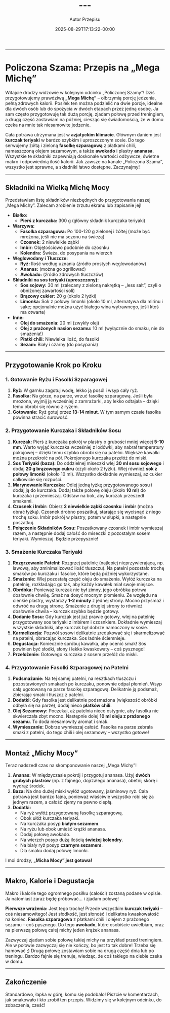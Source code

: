﻿---
draft: true
title: "---"
author: "Autor Przepisu"
recipe_image: images/recipe-headers/default.avif
date: 2025-08-29T17:13:22-00:00
categories: ["sniadania"]
tags: ["draft"]
tagline: "Przepis do sformatowania"
servings: 4
prep_time: 15
cook: true
cook_time: 30
calories: 300
protein: 20
fat: 10
carbohydrate: 25
---
---

# **Policzona Szama: Przepis na „Mega Michę”**

Witajcie drodzy widzowie w kolejnym odcinku „Policzonej Szamy”! Dziś przygotowujemy prawdziwą **„Mega Michę”** – olbrzymią porcję jedzenia, pełną zdrowych kalorii. Posiłek ten można podzielić na dwie porcje, idealne dla dwóch osób lub do spożycia w dwóch etapach przez jedną osobę. Ja sam często przygotowuję tak dużą porcję, zjadam połowę przed treningiem, a drugą część zostawiam na później, ciesząc się świadomością, że w domu czeka na mnie tak niesamowite jedzenie.

Cała potrawa utrzymana jest w **azjatyckim klimacie**. Głównym daniem jest **kurczak teriyaki** w bardzo szybkim i uproszczonym sosie. Do tego serwujemy żółtą i zieloną **fasolkę szparagową** z płatkami chili, namaszczoną olejem sezamowym, a także **awokado** i plastry **ananasa**. Wszystkie te składniki zapewniają doskonałe wartości odżywcze, świetne makro i odpowiednią ilość kalorii. Jak zawsze na kanale „Policzona Szama”, wszystko jest sprawne, a składniki łatwo dostępne. Zaczynajmy!

---

## **Składniki na Wielką Michę Mocy**

Przedstawiam listę składników niezbędnych do przygotowania naszej „Mega Michy”. Zalecam zrobienie zrzutu ekranu lub zapisanie jej!

*   **Białko:**
    *   **Pierś z kurczaka:** 300 g (główny składnik kurczaka teriyaki)
*   **Warzywa:**
    *   **Fasolka szparagowa:** Po 100-120 g zielonej i żółtej (może być mrożona, jeśli nie ma sezonu na świeżą)
    *   **Czosnek:** 2 niewielkie ząbki
    *   **Imbir:** Objętościowo podobnie do czosnku
    *   **Kolendra:** Świeża, do posypania na wierzch
*   **Węglowodany i Tłuszcze:**
    *   **Ryż:** Ilość według uznania (źródło prostych węglowodanów)
    *   **Ananas:** (można go zgrillować)
    *   **Awokado:** (źródło zdrowych tłuszczów)
*   **Składniki na sos teriyaki (uproszczony):**
    *   **Sos sojowy:** 30 ml (zalecany z zieloną nakrętką – „less salt”, czyli o obniżonej zawartości soli)
    *   **Brązowy cukier:** 20 g (około 2 łyżki)
    *   **Limonka:** Sok z połowy limonki (około 10 ml, alternatywa dla mirinu i sake; opcjonalnie można użyć białego wina wytrawnego, jeśli ktoś ma otwarte)
*   **Inne:**
    *   **Olej do smażenia:** 20 ml (zwykły olej)
    *   **Olej z prażonych nasion sezamu:** 10 ml (wyłącznie do smaku, nie do smażenia!)
    *   **Płatki chili:** Niewielka ilość, do fasolki
    *   **Sezam:** Biały i czarny (do posypania)

---

## **Przygotowanie Krok po Kroku**

### **1. Gotowanie Ryżu i Fasolki Szparagowej**

1.  **Ryż:** W garnku zagotuj wodę, lekko ją posól i wsyp cały ryż.
2.  **Fasolka:** Na górze, na parze, wrzuć fasolkę szparagową. Jeśli była mrożona, wyjmij ją wcześniej z zamrażarki, aby lekko odtajała – dzięki temu obrobi się równo z ryżem.
3.  **Gotowanie:** Ryż gotuj przez **13-14 minut**. W tym samym czasie fasolka powinna stracić surowość.

### **2. Przygotowanie Kurczaka i Składników Sosu**

1.  **Kurczak:** Pierś z kurczaka pokrój w plastry o grubości mniej więcej **5-10 mm**. Warto wyjąć kurczaka wcześniej z lodówki, aby nabrał temperatury pokojowej – dzięki temu szybko obrobi się na patelni. Większe kawałki można przekroić na pół. Pokrojonego kurczaka przełóż do miski.
2.  **Sos Teriyaki (baza):** Do oddzielnej miseczki wlej **30 ml sosu sojowego** i dodaj **20 g brązowego cukru** (czyli około 2 łyżki). Wlej również **sok z połowy limonki** (około 10 ml). Wszystko dokładnie wymieszaj, aż cukier całkowicie się rozpuści.
3.  **Marynowanie Kurczaka:** Odlej jedną łyżkę przygotowanego sosu i dodaj ją do kurczaka. Dodaj także połowę oleju (około **10 ml**) do kurczaka i przemieszaj. Odstaw na bok, aby kurczak przeszedł smakami.
4.  **Czosnek i Imbir:** Obierz **2 niewielkie ząbki czosnku** i **imbir** (można obrać łyżką). Czosnek drobno poszatkuj, starając się wycisnąć z niego trochę soku. Imbir pokrój w plastry, potem w słupki, a następnie poszatkuj.
5.  **Połączenie Składników Sosu:** Poszatkowany czosnek i imbir wymieszaj razem, a następnie dodaj całość do miseczki z pozostałym sosem teriyaki. Wymieszaj. Będzie przepysznie!

### **3. Smażenie Kurczaka Teriyaki**

1.  **Rozgrzewanie Patelni:** Rozgrzej patelnię (najlepiej nieprzywierającą, np. lawową, aby zminimalizować ilość tłuszczu). Na patelni pozostało trochę smaków po kurczaku i fasolce, które będą później wykorzystane.
2.  **Smażenie:** Wlej pozostałą część oleju do smażenia. Wyłóż kurczaka na patelnię, rozkładając go tak, aby każdy kawałek miał swoje miejsce.
3.  **Obróbka:** Ponieważ kurczak nie był zimny, jego obróbka potrwa dosłownie chwilę. Smaż na dosyć mocnym płomieniu. Ze względu na cienkie plastry, wystarczy **1-2 minuty** z jednej strony. Mocno przysmaż i odwróć na drugą stronę. Smażenie z drugiej strony to również dosłownie chwila – kurczak szybko będzie gotowy.
4.  **Dodanie Sosu:** Gdy kurczak jest już prawie gotowy, wlej na patelnię przygotowany sos teriyaki z imbirem i czosnkiem. Dokładnie wymieszaj wszystkie składniki, aby kurczak był dobrze namoczony w sosie.
5.  **Karmelizacja:** Pozwól sosowi delikatnie zredukować się i skarmelizować na patelni, obracając kurczaka. Sos ładnie ściemnieje.
6.  **Degustacja:** Koniecznie spróbuj kawałka, aby ocenić smak! Sos powinien być słodki, słony i lekko kwaskowaty – coś pysznego!
7.  **Przełożenie:** Gotowego kurczaka z sosem przełóż do miski.

### **4. Przygotowanie Fasolki Szparagowej na Patelni**

1.  **Podsmażanie:** Na tej samej patelni, na resztkach tłuszczu i pozostawionych smakach po kurczaku, ponownie odpal płomień. Wsyp całą ugotowaną na parze fasolkę szparagową. Delikatnie ją podsmaż, zbierając smaki i tłuszcz z patelni.
2.  **Dodatki:** Gdy fasolka jest delikatnie podsmażona (większość obróbki odbyła się na parze), dodaj nieco **płatków chili**.
3.  **Olej Sezamowy:** Poczekaj, aż patelnia nieco ostygnie, aby fasolka nie skwierczała zbyt mocno. Następnie dolej **10 ml oleju z prażonego sezamu**. To doda niesamowity aromat i smak.
4.  **Wymieszanie:** Dobrze wymieszaj całość. Fasolka na parze zebrała smaki z patelni, do tego chili i olej sezamowy – wszystko gotowe!

---

## **Montaż „Michy Mocy”**

Teraz nadszedł czas na skomponowanie naszej „Mega Michy”!

1.  **Ananas:** W międzyczasie pokrój i przygotuj ananasa. Użyj **dwóch grubych plastrów** (np. z fajnego, dojrzałego ananasa), obetnij skórę i wydrąż środek.
2.  **Baza:** Na dno dużej miski wyłóż ugotowany, jaśminowy ryż. Cała potrawa jest bardzo fajna, ponieważ właściwie wszystko robi się za jednym razem, a całość zjemy na pewno ciepłą.
3.  **Dodatki:**
    *   Na ryż wyłóż przygotowaną fasolkę szparagową.
    *   Obok ułóż kurczaka teriyaki.
    *   Na kurczaka posyp **białym sezamem**.
    *   Na ryżu lub obok umieść krążki ananasa.
    *   Dodaj połowę awokado.
    *   Na wierzch posyp dużą ilością **świeżej kolendry**.
    *   Na biały ryż posyp **czarnym sezamem**.
    *   Dla smaku dodaj połowę limonki.

I moi drodzy, **„Micha Mocy” jest gotowa!**

---

## **Makro, Kalorie i Degustacja**

Makro i kalorie tego ogromnego posiłku (całości) zostaną podane w opisie. Ja natomiast zaraz będę próbować... i zjadam połowę!

**Pierwsze wrażenia:** Jest tego trochę! Przede wszystkim **kurczak teriyaki** – coś niesamowitego! Jest słodkość, jest słoność i delikatna kwaskowatość na koniec. **Fasolka szparagowa** z płatkami chili i olejem z prażonego sezamu – coś pysznego. Do tego **awokado**, które osobiście uwielbiam, oraz na pierwszą połowę całej michy jeden krążek ananasa.

Zazwyczaj zjadam sobie połowę takiej michy na przykład przed treningiem. Ale w połowie zazwyczaj się nie kończy, bo jest to tak dobre! Trzeba się hamować ;) Drugą połowę zostawiam sobie na drugą część dnia lub po treningu. Bardzo fajnie się trenuje, wiedząc, że coś takiego na ciebie czeka w domu.

---

## **Zakończenie**

Standardowo, łapka w górę, komu się podobało! Piszcie w komentarzach, jak smakowało i kto zrobił ten przepis. Widzimy się w kolejnym odcinku, do zobaczenia, cześć!
